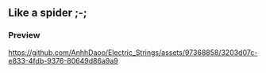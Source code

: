 ## Like a spider ;-;

### Preview

https://github.com/AnhhDaoo/Electric_Strings/assets/97368858/3203d07c-e833-4fdb-9376-80649d86a9a9
